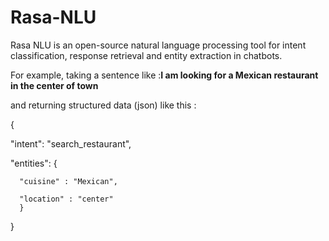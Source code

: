 # Rasa-NLU

Rasa NLU is an open-source natural language processing tool for intent classification, 
response retrieval and entity extraction in chatbots.

 For example, taking a sentence like :__I am looking for a Mexican restaurant in the center of town__
 
 and returning structured data (json)  like this :
 
 
 {
 
  "intent": "search_restaurant",
  
  "entities": {
  
      "cuisine" : "Mexican",
    
      "location" : "center"
      }
}

